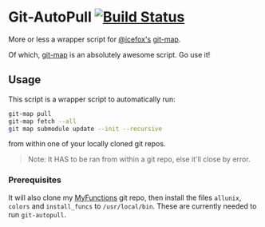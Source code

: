 # Git-AutoPull [![Build Status](https://travis-ci.org/jpartain89/git-autopull.svg?branch=master)](https://travis-ci.org/jpartain89/git-autopull)

More or less a wrapper script for [@icefox's](https://github.com/icefox) [git-map](https://github.com/icefox/git-map).

Of which, [git-map](https://github.com/icefox/git-map) is an absolutely awesome script. Go use it!

## Usage

This script is a wrapper script to automatically run:

```bash
git-map pull
git-map fetch --all
git map submodule update --init --recursive
```

from within one of your locally cloned git repos.

> Note: It HAS to be ran from within a git repo, else it'll close by error.

### Prerequisites

It will also clone my [MyFunctions](https://github.com/jpartain89/myfunctions) git repo, then install the files `allunix`, `colors` and `install_funcs` to `/usr/local/bin`. These are currently needed to run `git-autopull`.
